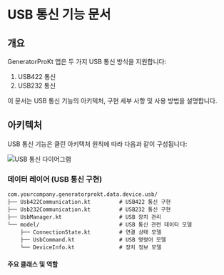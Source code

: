 # USB 통신 기능 문서

## 개요

GeneratorProKt 앱은 두 가지 USB 통신 방식을 지원합니다:
1. USB422 통신
2. USB232 통신

이 문서는 USB 통신 기능의 아키텍처, 구현 세부 사항 및 사용 방법을 설명합니다.

## 아키텍처

USB 통신 기능은 클린 아키텍처 원칙에 따라 다음과 같이 구성됩니다:

![USB 통신 다이어그램](../diagrams/usb_communication.png)

### 데이터 레이어 (USB 통신 구현)

```
com.yourcompany.generatorprokt.data.device.usb/
├── Usb422Communication.kt         # USB422 통신 구현
├── Usb232Communication.kt         # USB232 통신 구현
├── UsbManager.kt                  # USB 장치 관리
└── model/                         # USB 통신 관련 데이터 모델
    ├── ConnectionState.kt         # 연결 상태 모델
    ├── UsbCommand.kt              # USB 명령어 모델
    └── DeviceInfo.kt              # 장치 정보 모델
```

#### 주요 클래스 및 역할
